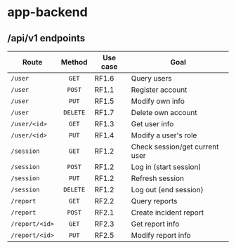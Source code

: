 # app-backend

## /api/v1 endpoints

| Route          |  Method  | Use case | Goal                           |
| -------------- | :------: | -------- | ------------------------------ |
| `/user`        |  `GET`   | RF1.6    | Query users                    |
| `/user`        |  `POST`  | RF1.1    | Register account               |
| `/user`        |  `PUT`   | RF1.5    | Modify own info                |
| `/user`        | `DELETE` | RF1.7    | Delete own account             |
| `/user/<id>`   |  `GET`   | RF1.3    | Get user info                  |
| `/user/<id>`   |  `PUT`   | RF1.4    | Modify a user's role           |
| `/session`     |  `GET`   | RF1.2    | Check session/get current user |
| `/session`     |  `POST`  | RF1.2    | Log in (start session)         |
| `/session`     |  `PUT`   | RF1.2    | Refresh session                |
| `/session`     | `DELETE` | RF1.2    | Log out (end session)          |
| `/report`      |  `GET`   | RF2.2    | Query reports                  |
| `/report`      |  `POST`  | RF2.1    | Create incident report         |
| `/report/<id>` |  `GET`   | RF2.3    | Get report info                |
| `/report/<id>` |  `PUT`   | RF2.5    | Modify report info             |

<!-- | `/report/stats` |  `GET`   | RF2.4    | Get report stats        | -->
